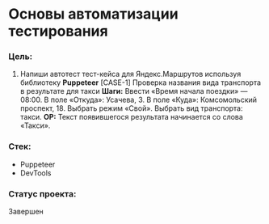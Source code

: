 # Основы автоматизации тестирования

### Цель:
1. Напиши автотест тест-кейса для Яндекс.Маршрутов используя библиотеку **Puppeteer**
[CASE-1] Проверка названия вида транспорта в результате для такси
**Шаги:**
Ввести «Время начала поездки» — 08:00.
В поле «Откуда»: Усачева, 3.
В поле «Куда»: Комсомольский проспект, 18.
Выбрать режим «Свой».
Выбрать вид транспорта: такси.
**ОР:** Текст появившегося результата начинается со слова «Такси».
### Стек:
 - Puppeteer
 - DevTools

### Статус проекта:
Завершен 